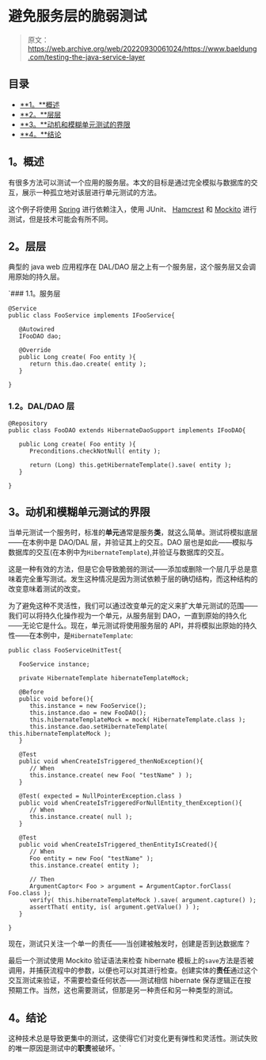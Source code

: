 # 避免服务层的脆弱测试

> 原文：<https://web.archive.org/web/20220930061024/https://www.baeldung.com/testing-the-java-service-layer>

## 目录

*   [**1。**概述](#overview)
*   [**2。**层层](#templates)
*   [**3。**动机和模糊单元测试的界限](#javaconfig)
*   [**4。**结论](#conclusion)

## 1。概述

有很多方法可以测试一个应用的服务层。本文的目标是通过完全模拟与数据库的交互，展示一种孤立地对该层进行单元测试的方法。

这个例子将使用 [Spring](https://web.archive.org/web/20220120011609/https://spring.io/ "Spring") 进行依赖注入，使用 JUnit、 [Hamcrest](https://web.archive.org/web/20220120011609/https://code.google.com/archive/p/hamcrest/ "Hamcrest") 和 [Mockito](https://web.archive.org/web/20220120011609/https://code.google.com/p/mockito/ "Mockito") 进行测试，但是技术可能会有所不同。

## 2。层层

典型的 java web 应用程序在 DAL/DAO 层之上有一个服务层，这个服务层又会调用原始的持久层。

 `### 1.1。服务层

```
@Service
public class FooService implements IFooService{

   @Autowired
   IFooDAO dao;

   @Override
   public Long create( Foo entity ){
      return this.dao.create( entity );
   }

}
```

### 1.2。DAL/DAO 层

```
@Repository
public class FooDAO extends HibernateDaoSupport implements IFooDAO{

   public Long create( Foo entity ){
      Preconditions.checkNotNull( entity );

      return (Long) this.getHibernateTemplate().save( entity );
   }

}
```

## 3。动机和模糊单元测试的界限

当单元测试一个服务时，标准的**单元**通常是服务**类**，就这么简单。测试将模拟底层——在本例中是 DAO/DAL 层，并验证其上的交互。DAO 层也是如此——模拟与数据库的交互(在本例中为`HibernateTemplate`),并验证与数据库的交互。

这是一种有效的方法，但是它会导致脆弱的测试——添加或删除一个层几乎总是意味着完全重写测试。发生这种情况是因为测试依赖于层的确切结构，而这种结构的改变意味着测试的改变。

为了避免这种不灵活性，我们可以通过改变单元的定义来扩大单元测试的范围——我们可以将持久化操作视为一个单元，从服务层到 DAO，一直到原始的持久化——无论它是什么。现在，单元测试将使用服务层的 API，并将模拟出原始的持久性——在本例中，是`HibernateTemplate`:

```
public class FooServiceUnitTest{

   FooService instance;

   private HibernateTemplate hibernateTemplateMock;

   @Before
   public void before(){
      this.instance = new FooService();
      this.instance.dao = new FooDAO();
      this.hibernateTemplateMock = mock( HibernateTemplate.class );
      this.instance.dao.setHibernateTemplate( this.hibernateTemplateMock );
   }

   @Test
   public void whenCreateIsTriggered_thenNoException(){
      // When
      this.instance.create( new Foo( "testName" ) );
   }

   @Test( expected = NullPointerException.class )
   public void whenCreateIsTriggeredForNullEntity_thenException(){
      // When
      this.instance.create( null );
   }

   @Test
   public void whenCreateIsTriggered_thenEntityIsCreated(){
      // When
      Foo entity = new Foo( "testName" );
      this.instance.create( entity );

      // Then
      ArgumentCaptor< Foo > argument = ArgumentCaptor.forClass( Foo.class );
      verify( this.hibernateTemplateMock ).save( argument.capture() );
      assertThat( entity, is( argument.getValue() ) );
   }

}
```

现在，测试只关注一个单一的责任——当创建被触发时，创建是否到达数据库？

最后一个测试使用 Mockito 验证语法来检查 hibernate 模板上的`save`方法是否被调用，并捕获流程中的参数，以便也可以对其进行检查。创建实体的**责任**通过这个交互测试来验证，不需要检查任何状态——测试相信 hibernate 保存逻辑正在按预期工作。当然，这也需要测试，但那是另一种责任和另一种类型的测试。

## 4。结论

这种技术总是导致更集中的测试，这使得它们对变化更有弹性和灵活性。测试失败的唯一原因是测试中的**职责**被破坏。`